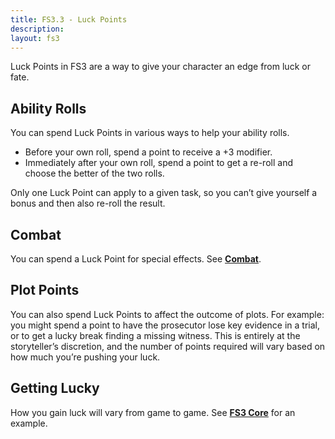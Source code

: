 ```yaml
---
title: FS3.3 - Luck Points
description: 
layout: fs3
---
```


Luck Points in FS3 are a way to give your character an edge from luck or fate.

## Ability Rolls

You can spend Luck Points in various ways to help your ability rolls.

* Before your own roll, spend a point to receive a +3 modifier.
* Immediately after your own roll, spend a point to get a re-roll and choose the better of the two rolls.

Only one Luck Point can apply to a given task, so you can’t give yourself a bonus and then also re-roll the result.

## Combat

You can spend a Luck Point for special effects.  See **[Combat](/fs3/fs3-3/combat.html#luck)**.

## Plot Points

You can also spend Luck Points to affect the outcome of plots. For example: you might spend a point to have the prosecutor lose key evidence in a trial, or to get a lucky break finding a missing witness. This is entirely at the storyteller’s discretion, and the number of points required will vary based on how much you’re pushing your luck.

## Getting Lucky

How you gain luck will vary from game to game.  See **[FS3 Core](/fs3/fs3-3/core.html)** for an example.